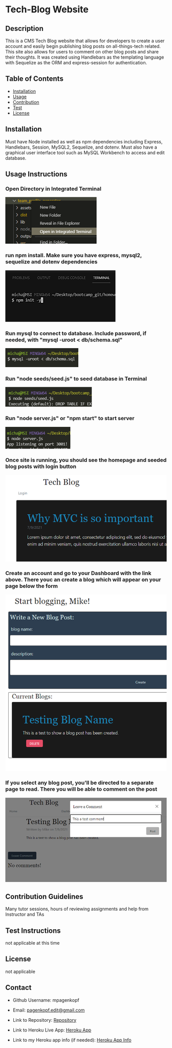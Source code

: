 # Tech-Blog Website

## Description

This is a CMS Tech Blog website that allows for developers to create a user account and easily begin publishing blog posts on all-things-tech related. This site also allows for users to comment on other blog posts and share their thoughts. It was created using Handlebars as the templating language with Sequelize as the ORM and express-session for authentication.

## Table of Contents

* [Installation](#Install)
* [Usage](#Usage-Instructions)
* [Contribution](#Contribution-Guidelines)
* [Test](#Test-Instructions)
* [License](#License)

## Installation

Must have Node installed as well as npm dependencies including Express, Handlebars, Session, MySQL2, Sequelize, and dotenv. Must also have a graphical user interface tool such as MySQL Workbench to access and edit database.

## Usage Instructions

### Open Directory in Integrated Terminal

![Open Terminal](./assets/images/terminal.png)

### run npm install. Make sure you have express, mysql2, sequelize and dotenv dependencies

![Install npm](./assets/images/init.png)

### Run mysql to connect to database. Include password, if needed, with "mysql -uroot < db/schema.sql"

![Run MySQL](./assets/images/mysql.png)

### Run "node seeds/seed.js" to seed database in Terminal

![Seed Database](./assets/images/seed.png)

### Run "node server.js" or "npm start" to start server

![Get Started](./assets/images/server.png)

### Once site is running, you should see the homepage and seeded blog posts with login button

![Install npm](./assets/images/homepage.png)

### Create an account and go to your Dashboard with the link above. There youc an create a blog which will appear on your page below the form

![Install npm](./assets/images/dashboard.png)

### If you select any blog post, you'll be directed to a separate page to read. There you will be able to comment on the post

![Install npm](./assets/images/comment.png)

## Contribution Guidelines

Many tutor sessions, hours of reviewing assignments and help from Instructor and TAs

## Test Instructions

not applicable at this time

## License

not applicable

## Contact

* Github Username: mpagenkopf

* Email: pagenkopf.edit@gmail.com

* Link to Repository: [Repository](https://github.com/mjpagenkopf/tech_blog)

* Link to Heroku Live App: [Heroku App](https://pagenkopf-tech-blog.herokuapp.com/)

* Link to my Heroku app info (if needed): [Heroku App Info](https://dashboard.heroku.com/apps/pagenkopf-tech-blog)